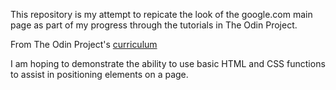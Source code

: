 This repository is my attempt to repicate the look of the google.com main page as part of my progress through the tutorials in The Odin Project.

From The Odin Project's [curriculum](http://www.theodinproject.com/courses/web-development-101/lessons/html-css)

I am hoping to demonstrate the ability to use basic HTML and CSS functions to assist in positioning elements on a page.
